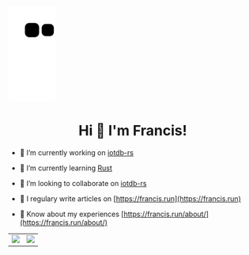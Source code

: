 ![snake gif](https://github.com/francis-du/francis-du/blob/output/snake.svg)

<h1 align="center">Hi 👋 I'm Francis!</h1>

- 🔭  I’m currently working on [iotdb-rs](https://github.com/francis-du/iotdb-rs)

- 🌱  I’m currently learning [Rust](https://www.rust-lang.org/learn)

- 👯  I’m looking to collaborate on [iotdb-rs](https://github.com/francis-du/iotdb-rs)

- 📝  I regulary write articles on [https://francis.run](https://francis.run)

- 📄  Know about my experiences [https://francis.run/about/](https://francis.run/about/)

<table>
  <tr>
    <td valign="top">
      <a href="https://francis.run" target="_blank">
        <img src="https://github-readme-stats.vercel.app/api?username=francis-du&count_private=true&show_icons=true&bg_color=30,e96443,904e95&title_color=fff&text_color=fff" />
      <a/>
    </td>
    <td valign="top">
      <a href="https://wakatime.com/@francis" target="_blank">
        <img src="https://github-readme-stats-git.francisdu.vercel.app/api/wakatime?username=francis&hide=other,html,scss,css,yaml,xml,toml,markdown&bg_color=30,e96443,904e95&title_color=fff&text_color=fff" />
      <a/>
    </td>
  </tr>
</table>


<!-- <p align="center"> <a href="https://github.com/francis-du"><img src="https://github-profile-trophy.vercel.app/?username=francis-du&margin-w=25" alt="francis-du" /></a>
</p> -->
